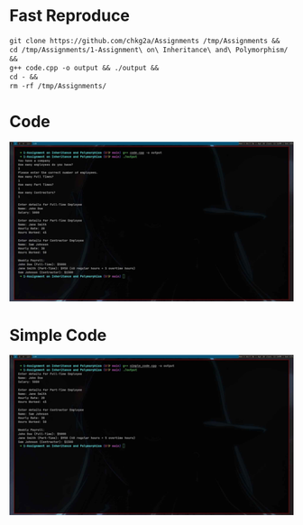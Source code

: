 # Fast Reproduce

```shell
git clone https://github.com/chkg2a/Assignments /tmp/Assignments &&
cd /tmp/Assignments/1-Assignment\ on\ Inheritance\ and\ Polymorphism/ &&
g++ code.cpp -o output && ./output &&
cd - &&
rm -rf /tmp/Assignments/
```

# Code 
![](./preview.jpg)

# Simple Code
![](./simple-preview.jpg)
